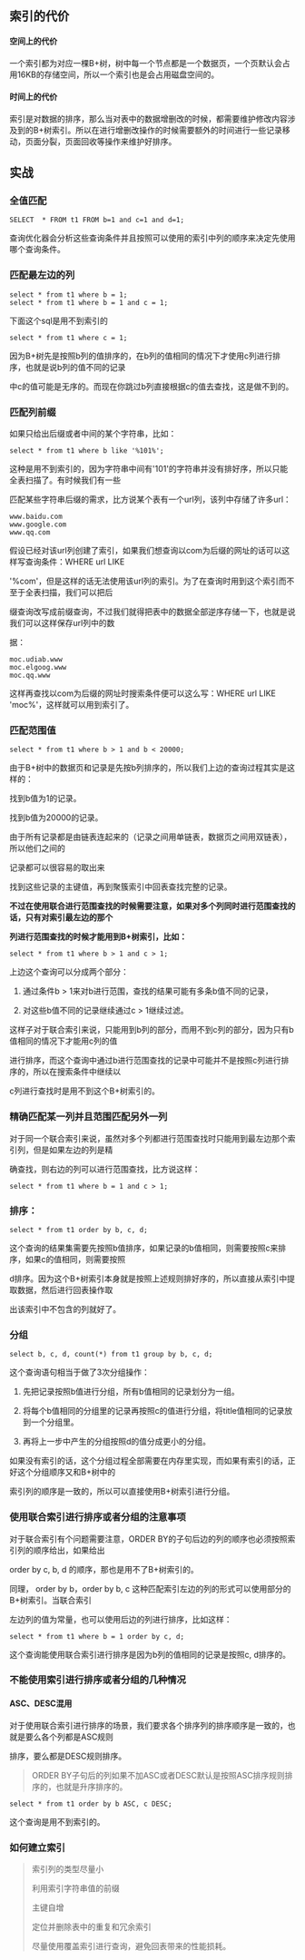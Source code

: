 ## 索引的代价

#### 空间上的代价

一个索引都为对应一棵B+树，树中每一个节点都是一个数据页，一个页默认会占用16KB的存储空间，所以一个索引也是会占用磁盘空间的。 

#### 时间上的代价

索引是对数据的排序，那么当对表中的数据增删改的时候，都需要维护修改内容涉及到的B+树索引。所以在进行增删改操作的时候需要额外的时间进行一些记录移动，页面分裂，页面回收等操作来维护好排序。



## 实战

### 全值匹配

```
SELECT  * FROM t1 FROM b=1 and c=1 and d=1;
```

查询优化器会分析这些查询条件并且按照可以使用的索引中列的顺序来决定先使用哪个查询条件。



### 匹配最左边的列

```
select * from t1 where b = 1;
select * from t1 where b = 1 and c = 1;
```

下面这个sql是用不到索引的

```
select * from t1 where c = 1;
```

因为B+树先是按照b列的值排序的，在b列的值相同的情况下才使用c列进行排序，也就是说b列的值不同的记录 

中c的值可能是无序的。而现在你跳过b列直接根据c的值去查找，这是做不到的。



### 匹配列前缀

如果只给出后缀或者中间的某个字符串，比如：

```
select * from t1 where b like '%101%';
```

这种是用不到索引的，因为字符串中间有'101'的字符串并没有排好序，所以只能全表扫描了。有时候我们有一些 

匹配某些字符串后缀的需求，比方说某个表有一个url列，该列中存储了许多url：

```
www.baidu.com
www.google.com
www.qq.com
```

假设已经对该url列创建了索引，如果我们想查询以com为后缀的网址的话可以这样写查询条件：WHERE url LIKE 

'%com'，但是这样的话无法使用该url列的索引。为了在查询时用到这个索引而不至于全表扫描，我们可以把后 

缀查询改写成前缀查询，不过我们就得把表中的数据全部逆序存储一下，也就是说我们可以这样保存url列中的数 

据： 

```
moc.udiab.www
moc.elgoog.www
moc.qq.www
```

这样再查找以com为后缀的网址时搜索条件便可以这么写：WHERE url LIKE 'moc%'，这样就可以用到索引了。

### 匹配范围值

```
select * from t1 where b > 1 and b < 20000;
```

由于B+树中的数据页和记录是先按b列排序的，所以我们上边的查询过程其实是这样的： 

找到b值为1的记录。 

找到b值为20000的记录。 

由于所有记录都是由链表连起来的（记录之间用单链表，数据页之间用双链表），所以他们之间的 

记录都可以很容易的取出来 

找到这些记录的主键值，再到聚簇索引中回表查找完整的记录。



**不过在使用联合进行范围查找的时候需要注意，如果对多个列同时进行范围查找的话，只有对索引最左边的那个** 

**列进行范围查找的时候才能用到B+树索引，比如：**

```
select * from t1 where b > 1 and c > 1;
```

上边这个查询可以分成两个部分： 

1. 通过条件b > 1来对b进行范围，查找的结果可能有多条b值不同的记录， 

2. 对这些b值不同的记录继续通过c > 1继续过滤。 

这样子对于联合索引来说，只能用到b列的部分，而用不到c列的部分，因为只有b值相同的情况下才能用c列的值 

进行排序，而这个查询中通过b进行范围查找的记录中可能并不是按照c列进行排序的，所以在搜索条件中继续以 

c列进行查找时是用不到这个B+树索引的。



### 精确匹配某一列并且范围匹配另外一列

对于同一个联合索引来说，虽然对多个列都进行范围查找时只能用到最左边那个索引列，但是如果左边的列是精 

确查找，则右边的列可以进行范围查找，比方说这样： 

```
select * from t1 where b = 1 and c > 1;
```

### 排序：

```
select * from t1 order by b, c, d;
```

这个查询的结果集需要先按照b值排序，如果记录的b值相同，则需要按照c来排序，如果c的值相同，则需要按照 

d排序。因为这个B+树索引本身就是按照上述规则排好序的，所以直接从索引中提取数据，然后进行回表操作取 

出该索引中不包含的列就好了。

### 分组

```
select b, c, d, count(*) from t1 group by b, c, d;
```

这个查询语句相当于做了3次分组操作： 

1. 先把记录按照b值进行分组，所有b值相同的记录划分为一组。 

2. 将每个b值相同的分组里的记录再按照c的值进行分组，将title值相同的记录放到一个分组里。 

3. 再将上一步中产生的分组按照d的值分成更小的分组。 

如果没有索引的话，这个分组过程全部需要在内存里实现，而如果有索引的话，正好这个分组顺序又和B+树中的 

索引列的顺序是一致的，所以可以直接使用B+树索引进行分组。



### 使用联合索引进行排序或者分组的注意事项

对于联合索引有个问题需要注意，ORDER BY的子句后边的列的顺序也必须按照索引列的顺序给出，如果给出 

order by c, b, d 的顺序，那也是用不了B+树索引的。



同理， order by b，order by b, c 这种匹配索引左边的列的形式可以使用部分的B+树索引。当联合索引 

左边列的值为常量，也可以使用后边的列进行排序，比如这样：

```
select * from t1 where b = 1 order by c, d;
```

这个查询能使用联合索引进行排序是因为b列的值相同的记录是按照c, d排序的。



### 不能使用索引进行排序或者分组的几种情况



#### ASC、DESC混用



对于使用联合索引进行排序的场景，我们要求各个排序列的排序顺序是一致的，也就是要么各个列都是ASC规则 

排序，要么都是DESC规则排序。

> ORDER BY子句后的列如果不加ASC或者DESC默认是按照ASC排序规则排序的，也就是升序排序的。

```
select * from t1 order by b ASC, c DESC;
```

这个查询是用不到索引的。



### 如何建立索引

> 索引列的类型尽量小 
>
> 利用索引字符串值的前缀 
>
> 主键自增 
>
> 定位并删除表中的重复和冗余索引 
>
> 尽量使用覆盖索引进行查询，避免回表带来的性能损耗。